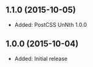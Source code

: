 ## 1.1.0 (2015-10-05)

- Added: PostCSS UnNth 1.0.0

## 1.0.0 (2015-10-04)

- Added: Initial release
